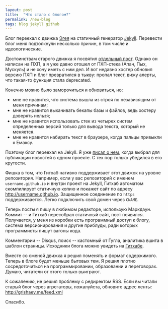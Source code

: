 ```yaml
---
layout: post
title:  "Что стало с блогом?"
permalink: /new-blog
tags: blog jekyll github
---
```


Блог переехал с движка [Эгея](http://blogengine.ru/) на статичный
генератор [Jekyll](https://jekyllrb.com/). Перевести блог меня
подтолкнули несколько причин, в том числе и идеологические.

Достоинствам старого движка я посвятил [отдельный пост](/e2). Однако
он написан на ПХП, а я уже давно отошел от ПХП-стека (Апач, Пых,
Мускуль) и не хочу иметь с ним дел. И вот недавно хостер обновил
версию ПХП и блог превратился в тыкву: пропал текст, вижу алерты, что
такая-то функция стала deprecated.

Конечно можно было заморочиться и обновиться, но:

- мне не нравится, что система вышла из строя по независящим от меня
  причинам;
- мне не нравится выкачивать бекапы базы и файлов, ведь хостеру
  доверять нельзя;
- мне не нравится использовать стек из четырех систем определенных
  версий только для вывода текста, который не меняется.
- мне не нравится набирать текст в браузере, когда пальцы привыкли к
  Емаксу.

Поэтому блог переехал на Jekyll. Я уже [писал о нем](/jekyll), когда
выбрал для публикации новостей в одном проекте. С тех пор только
убедился в его крутости.

Фишка в том, что Гитхаб нативно поддерживает этот движок на уровне
репозитория. Например, если у вас репозиторий с именем
`username.github.io` и внутри проект на Jekyll, Гитхаб автоматом
скомпилирует статичную копию и покажет сайт по адресу
http://username.github.io. Защищенное соединение по `https`
поддерживается. Легко подключить свой домен через `CNAME`.

Теперь посты я пишу в любимом редакторе, использую Маркдаун. Коммит --
и Гитхаб пересобрал статичный сайт, пост появился. Получается, у меня
из коробки есть программный доступ к блогу, система версионирования и
другие приблуды, ради которых программисты пишут вагоны кода.

Комментарии -- Disqus, поиск -- кастомный от Гугла, аналитика вшита в
шаблон страницы. Исходники блога можно увидеть на
[Гитхабе](https://github.com/igrishaev/igrishaev.github.io).

Вместе со сменой движка я решил поменять и формат содержимого. Теперь
в блоге будет меньше бытовых тем. Я решил плотно сосредоточиться на
программировании, образовании и переговорах. Думаю, читатели от этого
только выиграют.

К сожалению, не решил проблему с редиректом RSS. Если вы читали старый
блог через агрегаторы, пожалуйста, обновите адрес ленты:
http://grishaev.me/feed.xml

Спасибо.
